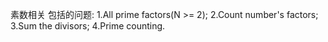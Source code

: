 素数相关
包括的问题:
	1.All prime factors(N >= 2);
	2.Count number's factors;
	3.Sum the divisors;
	4.Prime counting.

